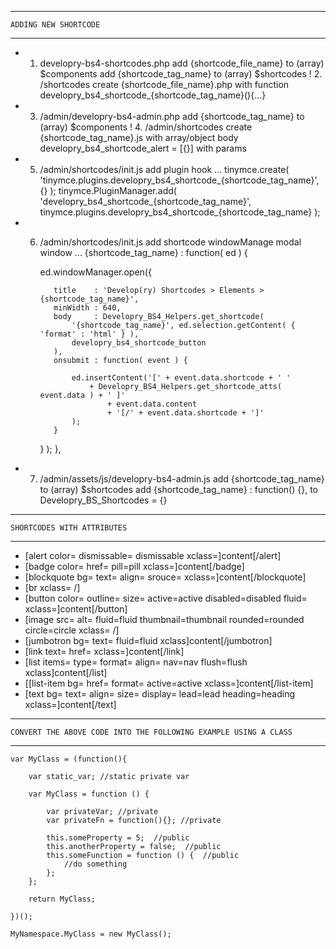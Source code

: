 -------------------------------------------------------------------------------
    ADDING NEW SHORTCODE
-------------------------------------------------------------------------------

+ 1. developry-bs4-shortcodes.php
	add {shortcode_file_name} to (array) $components 
	add {shortcode_tag_name} to (array) $shortcodes 
! 2. /shortcodes
	create {shortcode_file_name}.php with function developry_bs4_shortcode_{shortcode_tag_name}(){...}
+ 3. /admin/developry-bs4-admin.php
	add {shortcode_tag_name} to (array) $components 
! 4. /admin/shortcodes
	create {shortcode_tag_name}.js with array/object body developry_bs4_shortcode_alert = [{}] with params 
+ 5. /admin/shortcodes/init.js 
	add plugin hook
	...
	tinymce.create( 'tinymce.plugins.developry_bs4_shortcode_{shortcode_tag_name}', {} );
	tinymce.PluginManager.add( 'developry_bs4_shortcode_{shortcode_tag_name}', tinymce.plugins.developry_bs4_shortcode_{shortcode_tag_name} );
+ 6. /admin/shortcodes/init.js
	add shortcode windowManage modal window
	...
	{shortcode_tag_name} : function( ed ) {

		ed.windowManager.open({			
		
			title    : 'Develop(ry) Shortcodes > Elements > {shortcode_tag_name}',
			minWidth : 640,
			body 	 : Developry_BS4_Helpers.get_shortcode( 
				'{shortcode_tag_name}', ed.selection.getContent( { 'format' : 'html' } ), 
				developry_bs4_shortcode_button 
			),
			onsubmit : function( event ) {

				ed.insertContent('[' + event.data.shortcode + ' ' 
					+ Developry_BS4_Helpers.get_shortcode_atts( event.data ) + ' ]' 
						+ event.data.content 
						+ '[/' + event.data.shortcode + ']'
				);
			}
		} );
	},
+ 7. /admin/assets/js/developry-bs4-admin.js
	add {shortcode_tag_name} to (array) $shortcodes 
	add {shortcode_tag_name} : function() {}, to Developry_BS_Shortcodes = {}

-------------------------------------------------------------------------------
	SHORTCODES WITH ATTRIBUTES
-------------------------------------------------------------------------------

 * [alert color= dismissable= dismissable xclass=]content[/alert]
 * [badge color= href= pill=pill xclass=]content[/badge]
 * [blockquote bg= text= align= srouce= xclass=]content[/blockquote]
 * [br xclass= /]
 * [button color= outline= size= active=active disabled=disabled fluid= xclass=]content[/button]
 * [image src= alt= fluid=fluid thumbnail=thumbnail rounded=rounded circle=circle xclass= /]
 * [jumbotron bg= text= fluid=fluid xclass]content[/jumbotron]
 * [link text= href= xclass=]content[/link]
 * [list items= type= format= align= nav=nav flush=flush xclass]content[/list]
 * [[list-item bg= href= format= active=active xclass=]content[/list-item]
 * [text bg= text= align= size= display= lead=lead heading=heading xclass=]content[/text]

-------------------------------------------------------------------------------
	CONVERT THE ABOVE CODE INTO THE FOLLOWING EXAMPLE USING A CLASS
-------------------------------------------------------------------------------
	var MyClass = (function(){

	    var static_var; //static private var

	    var MyClass = function () {

	        var privateVar; //private
	        var privateFn = function(){}; //private 

	        this.someProperty = 5;  //public
	        this.anotherProperty = false;  //public
	        this.someFunction = function () {  //public
	            //do something
	        };
	    };

	    return MyClass;

	})();

	MyNamespace.MyClass = new MyClass();
